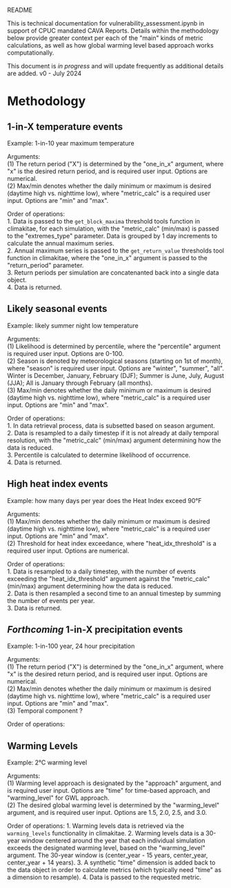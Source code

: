 README 

This is technical documentation for vulnerability_assessment.ipynb in support of CPUC mandated CAVA Reports.
Details within the methodology below provide greater context per each of the "main" kinds of metric calculations, 
as well as how global warming level based approach works computationally. 

This document is *in progress* and will update frequently as additional details are added. 
v0 - July 2024

Methodology
===========
1-in-X temperature events
-------------------------
Example: 1-in-10 year maximum temperature

Arguments:
    <br>(1) The return period ("X") is determined by the "one_in_x" argument, where "x" is the desired return period, and is required user input. Options are numerical.
    <br>(2) Max/min denotes whether the daily minimum or maximum is desired (daytime high vs. nighttime low), where "metric_calc" is a required user input. Options are "min" and "max".

Order of operations:
    <br>1. Data is passed to the `get_block_maxima` threshold tools function in climakitae, for each simulation, with the "metric_calc" (min/max) is passed to the "extremes_type" parameter. Data is grouped by 1 day increments to calculate the annual maximum series.
    <br>2. Annual maximum series is passed to the `get_return_value` thresholds tool function in climakitae, where the "one_in_x" argument is passed to the "return_period" parameter. 
    <br>3. Return periods per simulation are concatenanted back into a single data object.
    <br>4. Data is returned.


Likely seasonal events
----------------------
Example: likely summer night low temperature

Arguments:
    <br>(1) Likelihood is determined by percentile, where the "percentile" argument is required user input. Options are 0-100. 
    <br>(2) Season is denoted by meteorological seasons (starting on 1st of month), where "season" is required user input. Options are "winter", "summer", "all".
    Winter is December, January, February (DJF); Summer is June, July, August (JJA); All is January through February (all months).
    <br>(3) Max/min denotes whether the daily minimum or maximum is desired (daytime high vs. nighttime low), where "metric_calc" is a required user input. Options are "min" and "max".

Order of operations:
    <br>1. In data retrieval process, data is subsetted based on season argument. 
    <br>2. Data is resampled to a daily timestep if it is not already at daily temporal resolution, with the "metric_calc" (min/max) argument determining how the data is reduced.
    <br>3. Percentile is calculated to determine likelihood of occurrence. 
    <br>4. Data is returned. 


High heat index events
-----------------------
Example: how many days per year does the Heat Index exceed 90°F

Arguments:
    <br>(1) Max/min denotes whether the daily minimum or maximum is desired (daytime high vs. nighttime low), where "metric_calc" is a required user input. Options are "min" and "max".
    <br>(2) Threshold for heat index exceedance, where "heat_idx_threshold" is a required user input. Options are numerical. 

Order of operations:
    <br>1. Data is resampled to a daily timestep, with the number of events exceeding the "heat_idx_threshold" argument against the "metric_calc" (min/max) argument determining how the data is reduced. 
    <br>2. Data is then resampled a second time to an annual timestep by summing the number of events per year. 
    <br>3. Data is returned. 


*Forthcoming*
1-in-X precipitation events
---------------------------
Example: 1-in-100 year, 24 hour precipitation

Arguments:
    <br>(1) The return period ("X") is determined by the "one_in_x" argument, where "x" is the desired return period, and is required user input. Options are numerical.
    <br>(2) Max/min denotes whether the daily minimum or maximum is desired (daytime high vs. nighttime low), where "metric_calc" is a required user input. Options are "min" and "max".
    <br>(3) Temporal component ? 

Order of operations:


Warming Levels
---------------
Example: 2°C warming level

Arguments:
    <br>(1) Warming level approach is designated by the "approach" argument, and is required user input. Options are "time" for time-based approach, and "warming_level" for GWL approach.
    <br>(2) The desired global warming level is determined by the "warming_level" argument, and is required user input. Options are 1.5, 2.0, 2.5, and 3.0.

Order of operations:
    1. Warming levels data is retrieved via the `warming_levels` functionality in climakitae. 
    2. Warming levels data is a 30-year window centered around the year that each individual simulation exceeds the designated warming level, based on the "warming_level" argument. The 30-year window is (center_year - 15 years, center_year, center_year + 14 years).
    3. A synthetic "time" dimension is added back to the data object in order to calculate metrics (which typically need "time" as a dimension to resample). 
    4. Data is passed to the requested metric. 
